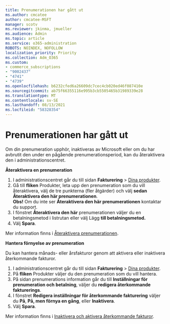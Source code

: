 ```yaml
---
title: Prenumerationen har gått ut
ms.author: cmcatee
author: cmcatee-MSFT
manager: scotv
ms.reviewer: jkinma, jmueller
ms.audience: Admin
ms.topic: article
ms.service: o365-administration
ROBOTS: NOINDEX, NOFOLLOW
localization_priority: Priority
ms.collection: Adm_O365
ms.custom:
- commerce_subscriptions
- "9002437"
- "4741"
- "4739"
ms.openlocfilehash: b6232cfed6a26609dc7cec4cb020ed46f087410e
ms.sourcegitcommit: ab75f66355116e995b3cb5505465b31989339e28
ms.translationtype: MT
ms.contentlocale: sv-SE
ms.lasthandoff: 08/13/2021
ms.locfileid: "58328354"
---
```

# <a name="subscription-expired"></a>Prenumerationen har gått ut

Om din prenumeration upphör, inaktiveras av Microsoft eller om du har avbrutit den under en pågående prenumerationsperiod, kan du återaktivera den i administrationscentret.

**Återaktivera en prenumeration**

1. I administrationscentret går du till sidan **Fakturering** > [Dina produkter](https://go.microsoft.com/fwlink/p/?linkid=842054).
2. Gå till **fliken** Produkter, leta upp den prenumeration som du vill återaktivera, välj de tre punkterna (fler åtgärder) och välj **sedan Återaktivera den här prenumerationen**.\
    **Obs!** Om du inte ser **Återaktivera den här prenumerationen** kontaktar du support.
3. I fönstret **Återaktivera den här** prenumerationen väljer du en betalningsmetod i listrutan eller välj Lägg **till betalningsmetod.**
4. Välj **Spara**.

Mer information finns i [Återaktivera prenumerationen](https://docs.microsoft.com/microsoft-365/commerce/subscriptions/reactivate-your-subscription).

**Hantera förnyelse av prenumeration**

Du kan hantera månads- eller årsfakturor genom att aktivera eller inaktivera återkommande fakturor.

1. I administrationscentret går du till sidan **Fakturering** > [Dina produkter](https://go.microsoft.com/fwlink/p/?linkid=842054).
2. På **fliken** Produkter väljer du den prenumeration som du vill hantera.
3. På sidan prenumerations information går du till **Inställningar för prenumeration och betalning**, väljer du **redigera återkommande fakturerings**.
4. I fönstret **Redigera inställningar för återkommande fakturering** väljer du **På**, **På, men förnya en gång**, eller **Inaktivera**.
5. Välj **Spara**.

Mer information finns i [Inaktivera och aktivera återkommande fakturor](https://docs.microsoft.com/microsoft-365/commerce/subscriptions/renew-your-subscription#turn-recurring-billing-off-or-on).